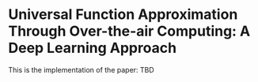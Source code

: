 # Universal Function Approximation Through Over-the-air Computing: A Deep Learning Approach
This is the implementation of the paper: TBD

